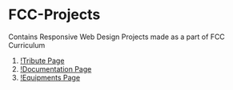 # FCC-Projects
Contains Responsive Web Design Projects made as a part of FCC Curriculum

1. [!Tribute Page](https://codepen.io/deepika-rana/pen/ZgBbwX)
2. [!Documentation Page](https://codepen.io/deepika-rana/pen/ZgLYwM)
3. [!Equipments Page](https://codepen.io/deepika-rana/pen/LwxPLN)

